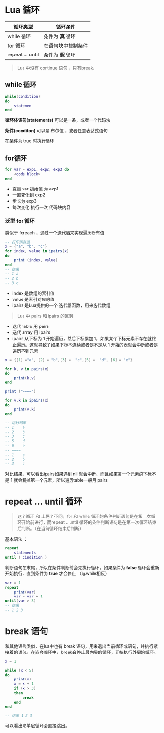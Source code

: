# Lua 循环

| 循环类型         | 循环条件           |
| ---------------- | ------------------ |
| while 循环       | 条件为 **真** 循环 |
| for 循环         | 在语句块中控制条件 |
| repeat ... until | 条件为 **假** 循环 |

> Lua 中没有 continue 语句 ，只有break。

## while 循环

``` lua
while(condition)
do
    statemen
end
```

**循环体语句(statements)** 可以是一条，或者一个代码块

**条件(conditon)** 可以是 布尔值 ，或者任意表达式语句

在条件为 true 时执行循环

## for循环

``` lua
for var = exp1, exp2, exp3 do
    <code block>
end
```

- 变量 var 初始值 为 exp1
- 一直变化到 exp2
- 步长为 exp3
- 每次变化 执行一次 代码块内容

### 泛型 for 循环

类似于 foreach ，通过一个迭代器来实现遍历所有值

``` lua
-- 打印所有值
x = {"a", "b", "c"}
for index, value in ipairs(x) 
do
    print (index, value)
end
-- 结果
-- 1 a 
-- 2 b
-- 3 c
```

- index 是数组的索引值
- value 是索引对应的值
- ipairs 是Lua提供的一个 迭代器函数，用来迭代数组

> Lua 中 pairs 和 ipairs 的区别

- 迭代  table 用 pairs
- 迭代  array 用 ipairs
- ipairs 从下标为 1 开始遍历，然后下标累加 1，如果某个下标元素不存在就终止遍历。这就导致了如果下标不连续或者是不是从 1 开始的表就会中断或者是遍历不到元素

``` lua
x = {[1] ="a", [2] = "b",[3] =  "c",[5] =  "d", [6] = "e"}

for k, v in pairs(x) 
do
    print(k,v)
end

print ("====")

for v,k in ipairs(x)
do
    print(v,k)
end

-- 运行结果 
-- 1    a
-- 2    b
-- 3    c
-- 5    d
-- 6    e
-- ====
-- 1	a
-- 2	b
-- 3	c
```

对比结果，可以看出ipairs如果遇到 nil 就会中断，而且如果第一个元素的下标不是 1 就会漏掉第一个元素，所以遍历table一般用 pairs

# repeat  ... until 循环

>   这个循环 和 上俩个不同，for 和 while 循环的条件判断语句是在第一次循环开始前进行，而repeat .. until 循环的条件判断语句是在第一次循环结束后判断。（在当前循环结束后判断）

基本语法 ：

``` lua
repeat
    statements
until ( cindition )
```

判断语句在末尾，所以在条件判断前会先执行循环，如果条件为 **false** 循环会重新开始执行，直到条件为 **true** 才会停止 （与while相反）

``` lua
var = 1
repeat
    print(var)
    var = var + 1
until(var > 3)
-- 结果
-- 1 2 3
```

# break 语句

  和其他语言类似，在lua中也有 break 语句，用来退出当前循环或语句，并执行紧接着的语句。在嵌套循环中，break会停止最内层的循环，开始执行外层的循环。

``` lua
x = 1

while (x < 5)
do
    print(x)
    x = x + 1
    if (x > 3)
    then
        break
    end
end

-- 结果 1 2 3
```

可以看出来单层循环会直接跳出。

